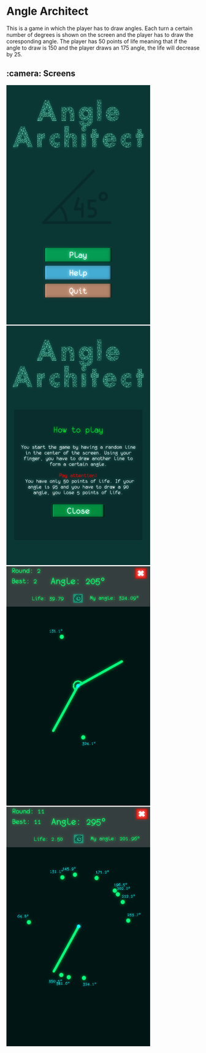 # Angle Architect

This is a game in which the player has to draw angles. Each turn a certain number of degrees is shown on the screen and the player has to draw the coresponding angle.
The player has 50 points of life meaning that if the angle to draw is 150 and the player draws an 175 angle, the life will decrease by 25.


<h2>:camera: Screens</h2>

<img src="https://github.com/sabauandrei98/unity3d/blob/master/Angle%20Architect/Screens/1.png" height="625" width="375"> <img src="https://github.com/sabauandrei98/unity3d/blob/master/Angle%20Architect/Screens/2.png" height="625" width="375"> <img src="https://github.com/sabauandrei98/unity3d/blob/master/Angle%20Architect/Screens/3.png" height="625" width="375"> <img src="https://github.com/sabauandrei98/unity3d/blob/master/Angle%20Architect/Screens/4.png" height="625" width="375">

